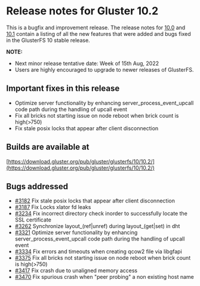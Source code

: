 # Release notes for Gluster 10.2

This is a bugfix and improvement release. The release notes for [10.0](10.0.md) and [10.1](10.1.md) contain a listing of all the new features that were added and bugs fixed in the GlusterFS 10 stable release.

**NOTE:**
- Next minor release tentative date: Week of 15th Aug, 2022
- Users are highly encouraged to upgrade to newer releases of GlusterFS.

## Important fixes in this release
- Optimize server functionality by enhancing server_process_event_upcall code path during the handling of upcall event
- Fix all bricks not starting issue on node reboot when brick count is high(>750)
- Fix stale posix locks that appear after client disconnection

## Builds are available at
[https://download.gluster.org/pub/gluster/glusterfs/10/10.2/](https://download.gluster.org/pub/gluster/glusterfs/10/10.2/)

## Bugs addressed
- [#3182](https://github.com/gluster/glusterfs/issues/3182) Fix stale posix locks that appear after client disconnection
- [#3187](https://github.com/gluster/glusterfs/issues/3187) Fix Locks xlator fd leaks
- [#3234](https://github.com/gluster/glusterfs/issues/3234) Fix incorrect directory check inorder to successfully locate the SSL certificate
- [#3262](https://github.com/gluster/glusterfs/issues/3262) Synchronize layout_(ref|unref) during layout_(get|set) in dht
- [#3321](https://github.com/gluster/glusterfs/issues/3321) Optimize server functionality by enhancing server_process_event_upcall code path during the handling of upcall event
- [#3334](https://github.com/gluster/glusterfs/issues/3334) Fix errors and timeouts when creating qcow2 file via libgfapi
- [#3375](https://github.com/gluster/glusterfs/issues/3375) Fix all bricks not starting issue on node reboot when brick count is high(>750)
- [#3417](https://github.com/gluster/glusterfs/issues/3417) Fix crash due to unaligned memory access
- [#3470](https://github.com/gluster/glusterfs/issues/3470) Fix spurious crash when "peer probing" a non existing host name
